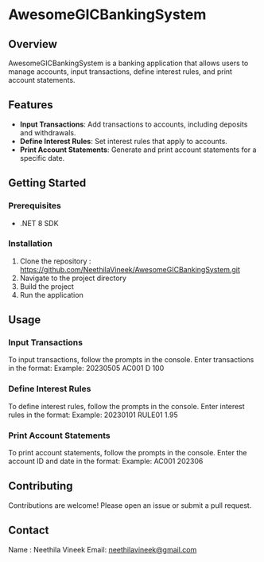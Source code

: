 # AwesomeGICBankingSystem

## Overview
AwesomeGICBankingSystem is a banking application that allows users to manage accounts, input transactions, define interest rules, and print account statements.

## Features
- **Input Transactions**: Add transactions to accounts, including deposits and withdrawals.
- **Define Interest Rules**: Set interest rules that apply to accounts.
- **Print Account Statements**: Generate and print account statements for a specific date.

## Getting Started
### Prerequisites
- .NET 8 SDK

### Installation
1. Clone the repository : https://github.com/NeethilaVineek/AwesomeGICBankingSystem.git
2. Navigate to the project directory
3. Build the project
4. Run the application

## Usage
### Input Transactions
To input transactions, follow the prompts in the console. Enter transactions in the format:
Example: 20230505 AC001 D 100
### Define Interest Rules
To define interest rules, follow the prompts in the console. Enter interest rules in the format:
Example: 20230101 RULE01 1.95
### Print Account Statements
To print account statements, follow the prompts in the console. Enter the account ID and date in the format:
Example: AC001 202306
## Contributing
Contributions are welcome! Please open an issue or submit a pull request.

## Contact
Name : Neethila Vineek
Email: neethilavineek@gmail.com
